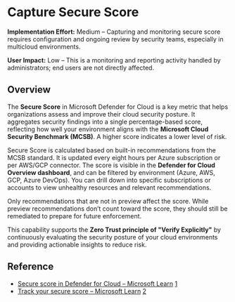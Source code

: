# Capture Secure Score

**Implementation Effort:** Medium – Capturing and monitoring secure score requires configuration and ongoing review by security teams, especially in multicloud environments.

**User Impact:** Low – This is a monitoring and reporting activity handled by administrators; end users are not directly affected.

## Overview

The **Secure Score** in Microsoft Defender for Cloud is a key metric that helps organizations assess and improve their cloud security posture. It aggregates security findings into a single percentage-based score, reflecting how well your environment aligns with the **Microsoft Cloud Security Benchmark (MCSB)**. A higher score indicates a lower level of risk.

Secure Score is calculated based on built-in recommendations from the MCSB standard. It is updated every eight hours per Azure subscription or per AWS/GCP connector. The score is visible in the **Defender for Cloud Overview dashboard**, and can be filtered by environment (Azure, AWS, GCP, Azure DevOps). You can drill down into specific subscriptions or accounts to view unhealthy resources and relevant recommendations.

Only recommendations that are not in preview affect the score. While preview recommendations don’t count toward the score, they should still be remediated to prepare for future enforcement.

This capability supports the **Zero Trust principle of "Verify Explicitly"** by continuously evaluating the security posture of your cloud environments and providing actionable insights to reduce risk.

## Reference

- [Secure score in Defender for Cloud – Microsoft Learn](https://learn.microsoft.com/en-us/azure/defender-for-cloud/secure-score-security-controls) [1](https://learn.microsoft.com/en-us/azure/defender-for-cloud/secure-score-security-controls)
- [Track your secure score – Microsoft Learn](https://learn.microsoft.com/en-us/azure/defender-for-cloud/secure-score-access-and-track) [2](https://learn.microsoft.com/en-us/azure/defender-for-cloud/secure-score-access-and-track)
